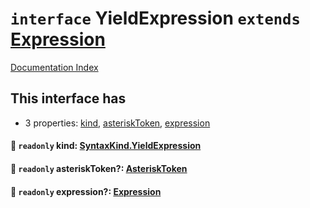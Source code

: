 # `interface` YieldExpression `extends` [Expression](../private.interface.Expression/README.md)

[Documentation Index](../README.md)

## This interface has

- 3 properties:
[kind](#-readonly-kind-syntaxkindyieldexpression),
[asteriskToken](#-readonly-asterisktoken-asterisktoken),
[expression](#-readonly-expression-expression)


#### 📄 `readonly` kind: [SyntaxKind.YieldExpression](../private.enum.SyntaxKind/README.md#yieldexpression--229)



#### 📄 `readonly` asteriskToken?: [AsteriskToken](../private.type.AsteriskToken/README.md)



#### 📄 `readonly` expression?: [Expression](../private.interface.Expression/README.md)



